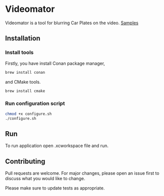 # Videomator

Videomator is a tool for blurring Car Plates on the video. [Samples](https://www.youtube.com/playlist?list=PLFvyT-ZFsZGfGTF6erWHhVEmaZckQxpIl)

## Installation

### Install tools

Firstly, you have install Conan package manager,

```bash
brew install conan
```
and CMake tools.

```bash
brew install cmake
```
### Run configuration script

```bash
chmod +x configure.sh
./configure.sh
```

## Run

To run application open .xcworkspace file and run.

## Contributing
Pull requests are welcome. For major changes, please open an issue first to discuss what you would like to change.

Please make sure to update tests as appropriate.
